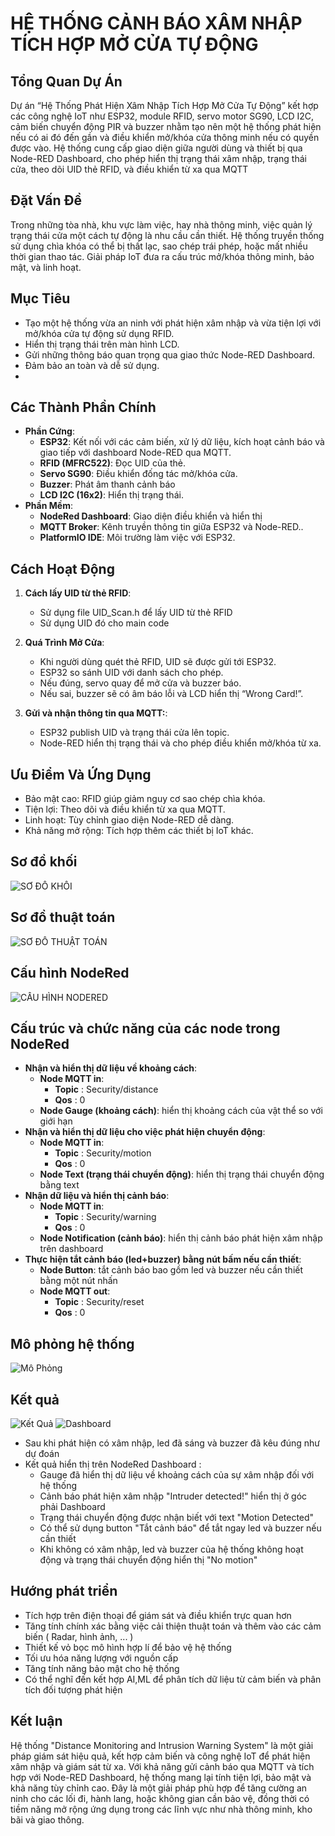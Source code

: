# HỆ THỐNG CẢNH BÁO XÂM NHẬP TÍCH HỢP MỞ CỬA TỰ ĐỘNG

## Tổng Quan Dự Án
Dự án “Hệ Thống Phát Hiện Xâm Nhập Tích Hợp Mở Cửa Tự Động” kết hợp các công nghệ IoT như ESP32, module RFID, servo motor SG90, LCD I2C, cảm biến chuyển động PIR và buzzer nhằm tạo nên một hệ thống phát hiện nếu có ai đó đến gần và điều khiển mở/khóa cửa thông minh nếu có quyền được vào. Hệ thống cung cấp giao diện giữa người dùng và thiết bị qua Node-RED Dashboard, cho phép hiển thị trạng thái xâm nhập, trạng thái cửa, theo dõi UID thẻ RFID, và điều khiển từ xa qua MQTT

## Đặt Vấn Đề
Trong những tòa nhà, khu vực làm việc, hay nhà thông minh, việc quản lý trạng thái cửa một cách tự động là nhu cầu cần thiết. Hệ thống truyền thống sử dụng chìa khóa có thể bị thất lạc, sao chép trái phép, hoặc mất nhiều thời gian thao tác. Giải pháp IoT đưa ra cấu trúc mở/khóa thông minh, bảo mật, và linh hoạt.

## Mục Tiêu
   - Tạo một hệ thống vừa an ninh với phát hiện xâm nhập và vừa tiện lợi với mở/khóa cửa tự động sử dụng RFID.
   - Hiển thị trạng thái trên màn hình LCD.
   - Gửi những thông báo quan trọng qua giao thức Node-RED Dashboard.
   - Đảm bảo an toàn và dễ sử dụng.
   - 
## Các Thành Phần Chính
- **Phần Cứng**:
  - **ESP32**: Kết nối với các cảm biến, xử lý dữ liệu, kích hoạt cảnh báo và giao tiếp với dashboard Node-RED qua MQTT.
  - **RFID (MFRC522)**: Đọc UID của thẻ.
  - **Servo SG90**: Điều khiển đống tác mở/khóa cửa.
  - **Buzzer**: Phát âm thanh cảnh báo 
  - **LCD I2C (16x2)**: Hiển thị trạng thái.
- **Phần Mềm**:
  - **NodeRed Dashboard**: Giao diện điều khiển và hiển thị
  - **MQTT Broker**: Kênh truyền thông tin giữa ESP32 và Node-RED..
  - **PlatformIO IDE**: Môi trường làm việc với ESP32.

## Cách Hoạt Động
1. **Cách lấy UID từ thẻ RFID**:
   - Sử dụng file UID_Scan.h để lấy UID từ thẻ RFID
   - Sử dụng UID đó cho main code
2. **Quá Trình Mở Cửa**:
   - Khi người dùng quét thẻ RFID, UID sẽ được gửi tới ESP32.
   - ESP32 so sánh UID với danh sách cho phép.
   - Nếu đúng, servo quay để mở cửa và buzzer báo.
   - Nếu sai, buzzer sẽ có âm báo lỗi và LCD hiển thị “Wrong Card!”.

2. **Gửi và nhận thông tin qua MQTT:**:
   - ESP32 publish UID và trạng thái cửa lên topic.
   - Node-RED hiển thị trạng thái và cho phép điều khiển mở/khóa từ xa.

## Ưu Điểm Và Ứng Dụng
   - Bảo mật cao: RFID giúp giảm nguy cơ sao chép chìa khóa.
   - Tiện lợi: Theo dõi và điều khiển từ xa qua MQTT.
   - Linh hoạt: Tùy chỉnh giao diện Node-RED dễ dàng.
   - Khả năng mở rộng: Tích hợp thêm các thiết bị IoT khác.

## Sơ đồ khối 
![SƠ ĐỒ KHỐI](images/MyBlockDiagram.png)

## Sơ đồ thuật toán
![SƠ ĐỒ THUẬT TOÁN](images/MyFlowchart.png)

## Cấu hình NodeRed
![CẤU HÌNH NODERED](images/MyNodeRed.png)

## Cấu trúc và chức năng của các node trong NodeRed
- **Nhận và hiển thị dữ liệu về khoảng cách**:
  - **Node MQTT in**:
    - **Topic** : Security/distance
    - **Qos** : 0
  - **Node Gauge (khoảng cách)**: hiển thị khoảng cách của vật thể so với giới hạn 
- **Nhận và hiển thị dữ liệu cho việc phát hiện chuyển động**:
  - **Node MQTT in**:
    - **Topic** : Security/motion
    - **Qos** : 0
  - **Node Text (trạng thái chuyển động)**: hiển thị trạng thái chuyển động bằng text
- **Nhận dữ liệu và hiển thị cảnh báo**:
  - **Node MQTT in**:
    - **Topic** : Security/warning
    - **Qos** : 0
  - **Node Notification (cảnh báo)**: hiển thị cảnh báo phát hiện xâm nhập trên dashboard
- **Thực hiện tắt cảnh báo (led+buzzer) bằng nút bấm nếu cần thiết**:
  - **Node Button**: tắt cảnh báo bao gồm led và buzzer nếu cần thiết bằng một nút nhấn 
  - **Node MQTT out**:
    - **Topic** : Security/reset
    - **Qos** : 0
    
## Mô phỏng hệ thống 
![Mô Phỏng](images/My_System_2.jpg)

## Kết quả  
![Kết Quả](images/My_System_1.jpg)
![Dashboard](images/My_NodeRed_Dashboard.png)
  - Sau khi phát hiện có xâm nhập, led đã sáng và buzzer đã kêu đúng như dự đoán
  - Kết quả hiển thị trên NodeRed Dashboard :
    - Gauge đã hiển thị dữ liệu về khoảng cách của sự xâm nhập đối với hệ thống
    - Cảnh báo phát hiện xâm nhập "Intruder detected!" hiển thị ở góc phải Dashboard
    - Trạng thái chuyển động được nhận biết với text "Motion Detected"
    - Có thể sử dụng button "Tắt cảnh báo" để tắt ngay led và buzzer nếu cần thiết
    - Khi không có xâm nhập, led và buzzer của hệ thống không hoạt động và trạng thái chuyển động hiển thị "No motion" 

## Hướng phát triển
  - Tích hợp trên điện thoại để giám sát và điều khiển trực quan hơn
  - Tăng tính chính xác bằng việc cải thiện thuật toán và thêm vào các cảm biến ( Radar, hình ảnh, ... )
  - Thiết kế vỏ bọc mô hình hợp lí để bảo vệ hệ thống
  - Tối ưu hóa năng lượng với nguồn cấp
  - Tăng tính năng bảo mật cho hệ thống
  - Có thể nghĩ đến kết hợp AI,ML để phân tích dữ liệu từ cảm biến và phân tích đối tượng phát hiện

## Kết luận 
Hệ thống "Distance Monitoring and Intrusion Warning System" là một giải pháp giám sát hiệu quả, kết hợp cảm biến và công nghệ IoT để phát hiện xâm nhập và giám sát từ xa. Với khả năng gửi cảnh báo qua MQTT và tích hợp với Node-RED Dashboard, hệ thống mang lại tính tiện lợi, bảo mật và khả năng tùy chỉnh cao. Đây là một giải pháp phù hợp để tăng cường an ninh cho các lối đi, hành lang, hoặc không gian cần bảo vệ, đồng thời có tiềm năng mở rộng ứng dụng trong các lĩnh vực như nhà thông minh, kho bãi và giao thông.




